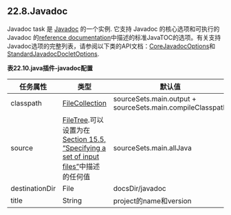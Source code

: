 ## 22.8.Javadoc

Javadoc task 是 [Javadoc](https://docs.gradle.org/current/dsl/org.gradle.api.tasks.javadoc.Javadoc.html) 的一个实例. 它支持 Javadoc 的核心选项和可执行的 Javadoc 的[reference documentation](http://download.oracle.com/javase/1.5.0/docs/tooldocs/windows/javadoc.html#referenceguide)中描述的标准JavaTOC的选项。有关支持Javadoc选项的完整列表，请参阅以下类的API文档：[CoreJavadocOptions](https://docs.gradle.org/current/javadoc/org/gradle/external/javadoc/CoreJavadocOptions.html)和[StandardJavadocDocletOptions](https://docs.gradle.org/current/javadoc/org/gradle/external/javadoc/StandardJavadocDocletOptions.html).

**表22.10.java插件-javadoc配置**

任务属性 | 类型 | 默认值
-------------- | ----------------------------------------------------------------------------------------------------------------------------------------------------------------------------------------------------------------------------------------------------- | ---------------------------------------------------------
classpath      | [FileCollection](https://docs.gradle.org/current/javadoc/org/gradle/api/file/FileCollection.html)                                                                                                                                                     | sourceSets.main.output + sourceSets.main.compileClasspath
source         | [FileTree](https://docs.gradle.org/current/javadoc/org/gradle/api/file/FileTree.html).可以设置为在[Section 15.5, “Specifying a set of input files”](https://docs.gradle.org/current/userguide/working_with_files.html#sec:specifying_multiple_files)中描述的任何值 | sourceSets.main.allJava
destinationDir | File                                                                                                                                                                                                                                                  | docsDir/javadoc
title          | String                                                                                                                                                                                                                                                | project的name和version
